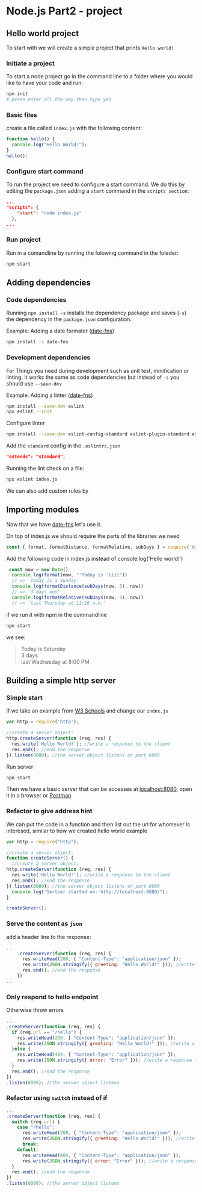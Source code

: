 # Node.js Part2 - project

## Hello world project

To start with we will create a simple project that prints `Hello world!`

### Initiate a project

To start a node project go in the command line to a folder where you would like to have your code and run:

```bash
npm init
# press enter all the way then type yes
```

### Basic files

create a file called `index.js` with the following content:

```javascript
function hello() {
  console.log("Hello World!");
}
hello();
```

### Configure start command

To run the project we need to configure a start command. We do this by editing the `package.json` adding a `start` command in the `scripts section`:

```json
...
"scripts": {
    "start": "node index.js"
  },
...
```

### Run project

Run in a comandline by running the folowing command in the foleder:

```bash
npm start
```

## Adding dependencies

### Code dependencies

Running `npm install -s` installs the dependency package and saves (`-s`) the dependency in the `package.json` configuration.

Example: Adding a date formater ([date-fns](https://date-fns.org/))

```bash
npm install -s date-fns
```

### Development dependencies

For Things you need during development such as unit test, minification or linting. It works the same as code dependencies but instead of `-s` you should use `--save-dev`

Example: Adding a linter ([date-fns](https://date-fns.org/))

```bash
npm install --save-dev eslint
npx eslint --init
```

Configure linter

```bash
npm install --save-dev eslint-config-standard eslint-plugin-standard eslint-plugin-promise eslint-plugin-import eslint-plugin-node
```

Add the `standard` config in the `.eslintrc.json`

```json
"extends": "standard",
```

Running the lint check on a file:

```bash
npx eslint index.js
```

We can also add custom rules by

## Importing modules

Now that we have [date-fns](https://date-fns.org/) let's use it.

On top of index.js we should require the parts of the libraries we need

```javascript
const { format, formatDistance, formatRelative, subDays } = require('date-fns')
```

Add the following code in index.js instead of console.log('Hello world!')

```javascript
 const now = new Date()
  console.log(format(now, "'Today is 'iiii"))
  // => 'Today is a Sunday'
  console.log(formatDistance(subDays(now, 3), now))
  // => '3 days ago'
  console.log(formatRelative(subDays(now, 3), now))
  // => 'last Thursday at 11:26 a.m.'
```

if we run it with npm in the commandline

```bash
npm start
```

we see:
>Today is Saturday  
>3 days  
>last Wednesday at 8:00 PM

## Building a simple http server

### Simple start

If we take an example from [W3 Schools](https://www.w3schools.com/nodejs/nodejs_http.asp) and change our `index.js`

```javascript
var http = require('http');

//create a server object:
http.createServer(function (req, res) {
  res.write('Hello World!'); //write a response to the client
  res.end(); //end the response
}).listen(8080); //the server object listens on port 8080
```

Run server

```bash
npm start
```

Then we have a basic server that can be accesses at [localhost:8080](http://localhost:8080), open it in a browser or [Postman](https://www.getpostman.com/)

### Refactor to give address hint

We can put the code in a function and then list out the url for whomever is interesed, similar to how we created hello world example

```javascript
var http = require("http");

//create a server object:
function createServer() {
  //create a server object:
http.createServer(function (req, res) {
  res.write('Hello World!'); //write a response to the client
  res.end(); //end the response
}).listen(8080); //the server object listens on port 8080
  console.log("Sertver started on: http://localhost:8080/");
}

createServer();
```

### Serve the content as `json`

add a header line to the response:

```javascript
...
    .createServer(function (req, res) {
      res.writeHead(200, { "Content-Type": "application/json" });
      res.write(JSON.stringify({ greeting: "Hello World!" })); //write a response to the client
      res.end(); //end the response
    })
...
```

### Only respond to hello endpoint

Otherwise throw errors

```javascript
...
.createServer(function (req, res) {
  if (req.url == "/hello") {
    res.writeHead(200, { "Content-Type": "application/json" });
    res.write(JSON.stringify({ greeting: "Hello World!" })); //write a response to the client
  }else {
    res.writeHead(404, { "Content-Type": "application/json" });
    res.write(JSON.stringify({ error: "Error" })); //write a response to the client
  }
  res.end(); //end the response
})
.listen(8080); //the server object listens
```

### Refactor using `switch` instead of if

```javascript
...
.createServer(function (req, res) {
  switch (req.url) {
    case "/hello":
      res.writeHead(200, { "Content-Type": "application/json" });
      res.write(JSON.stringify({ greeting: "Hello World!" })); //write a response to the client
      break;
    default:
      res.writeHead(404, { "Content-Type": "application/json" });
      res.write(JSON.stringify({ error: "Error" })); //write a response to the client
  }
  res.end(); //end the response
})
.listen(8080); //the server object listens
```
